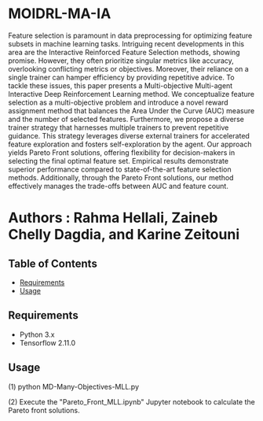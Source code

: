 # MOIDRL-MA-IA
 
Feature selection is paramount in data preprocessing for optimizing feature subsets in machine learning tasks. Intriguing recent developments in this area are the Interactive Reinforced Feature Selection  methods, showing promise. However, they often prioritize singular metrics like accuracy, overlooking conflicting metrics or objectives. Moreover, their reliance on a single trainer can hamper efficiency by providing repetitive advice. To tackle these issues, this paper presents a Multi-objective Multi-agent Interactive Deep Reinforcement Learning method. We conceptualize feature selection as a multi-objective problem and introduce a novel reward assignment method that balances the Area Under the Curve (AUC) measure and the number of selected features. Furthermore, we propose a diverse trainer strategy that harnesses multiple trainers to prevent repetitive guidance.  This strategy leverages diverse external trainers   for accelerated feature exploration and fosters self-exploration by the agent. Our approach yields Pareto Front solutions, offering flexibility for decision-makers in selecting the final optimal feature set. Empirical results demonstrate superior performance compared to state-of-the-art feature selection methods. Additionally, through the Pareto Front solutions, our method effectively manages the trade-offs between AUC and feature count.

# Authors : Rahma Hellali, Zaineb Chelly Dagdia, and Karine Zeitouni

## Table of Contents

- [Requirements](#requirements)
- [Usage](#usage)

## Requirements

- Python 3.x
- Tensorflow 2.11.0

## Usage
(1) python MD-Many-Objectives-MLL.py

(2) Execute the "Pareto_Front_MLL.ipynb" Jupyter notebook to calculate the Pareto front solutions.
